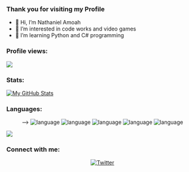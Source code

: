### Thank you for visiting my Profile

- 👋 Hi, I’m Nathaniel Amoah
- 👀 I’m interested in code works and video games
- 🌱 I’m learning Python and C# programming
<!--- 💞️ I’m looking to collaborate on ... dunno
- 📫 How to reach me ... ---> 

<!---
nathanielam0ah/nathanielam0ah is a ✨ special ✨ repository because its `README.md` (this file) appears on your GitHub profile.
You can click the Preview link to take a look at your changes.
--->

### Profile views:
![](https://komarev.com/ghpvc/?username=nathanielam0ah&style=flat-square)

### Stats:
[![My GitHub Stats](https://github-readme-stats-sigma-five.vercel.app/api/?username=nathanielam0ah&count_private=true&theme=tokyonight&showicons=true)]()

### Languages:
 <span> 
 <p align="center"> -->
  <img alt="language" src= "https://img.shields.io/badge/Python-3776AB?style=for-the-badge&logo=python&logoColor=white">
  <img alt="language" src= "https://img.shields.io/badge/C%23-239120?style=for-the-badge&logo=c-sharp&logoColor=white" >
  <img alt="language" src= "https://img.shields.io/badge/html5-%23E34F26.svg?style=for-the-badge&logo=html5&logoColor=white" >
  <img alt="language" src= "https://img.shields.io/badge/css3-%231572B6.svg?style=for-the-badge&logo=css3&logoColor=white" >
  <img alt="language" src= "https://img.shields.io/badge/javascript-%23323330.svg?style=for-the-badge&logo=javascript&logoColor=%23F7DF1E" >
 </p>
 </span>

[![](https://github-readme-stats-sigma-five.vercel.app/api/top-langs/?username=nathanielam0ah&layout=compact)](https://github.com/anuraghazra/github-readme-stats)


<h3 align="left">Connect with me:</h3>
<p align="center">
<a href="https://twitter.com/ignitesod" target="blank" ><img align="center" src="https://img.shields.io/badge/Twitter-%231DA1F2.svg?style=for-the-badge&logo=Twitter&logoColor=white" alt="Twitter" /></a>
</p>

